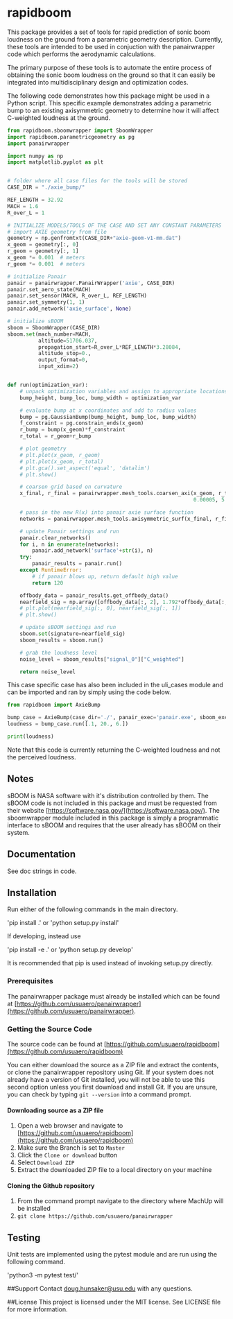 # rapidboom

This package provides a set of tools for rapid prediction of sonic boom
loudness on the ground from a parametric geometry description. Currently,
these tools are intended to be used in conjuction with the panairwrapper code
which performs the aerodynamic calculations. 

The primary purpose of these tools is to automate the entire process of
obtaining the sonic boom loudness on the ground so that it can easily
be integrated into multidisciplinary design and optimization codes. 

The following code demonstrates how this package might be used in a 
Python script. This specific example demonstrates adding a parametric
bump to an existing axisymmetric geometry to determine how it will affect
C-weighted loudness at the ground.

```python
from rapidboom.sboomwrapper import SboomWrapper
import rapidboom.parametricgeometry as pg
import panairwrapper

import numpy as np
import matplotlib.pyplot as plt


# folder where all case files for the tools will be stored
CASE_DIR = "./axie_bump/"

REF_LENGTH = 32.92
MACH = 1.6
R_over_L = 1

# INITIALIZE MODELS/TOOLS OF THE CASE AND SET ANY CONSTANT PARAMETERS
# import AXIE geometry from file
geometry = np.genfromtxt(CASE_DIR+"axie-geom-v1-mm.dat")
x_geom = geometry[:, 0]
r_geom = geometry[:, 1]
x_geom *= 0.001  # meters
r_geom *= 0.001  # meters

# initialize Panair
panair = panairwrapper.PanairWrapper('axie', CASE_DIR)
panair.set_aero_state(MACH)
panair.set_sensor(MACH, R_over_L, REF_LENGTH)
panair.set_symmetry(1, 1)
panair.add_network('axie_surface', None)

# initialize sBOOM
sboom = SboomWrapper(CASE_DIR)
sboom.set(mach_number=MACH,
          altitude=51706.037,
          propagation_start=R_over_L*REF_LENGTH*3.28084,
          altitude_stop=0.,
          output_format=0,
          input_xdim=2)


def run(optimization_var):
    # unpack optimization variables and assign to appropriate locations
    bump_height, bump_loc, bump_width = optimization_var

    # evaluate bump at x coordinates and add to radius values
    bump = pg.GaussianBump(bump_height, bump_loc, bump_width)
    f_constraint = pg.constrain_ends(x_geom)
    r_bump = bump(x_geom)*f_constraint
    r_total = r_geom+r_bump

    # plot geometry
    # plt.plot(x_geom, r_geom)
    # plt.plot(x_geom, r_total)
    # plt.gca().set_aspect('equal', 'datalim')
    # plt.show()

    # coarsen grid based on curvature
    x_final, r_final = panairwrapper.mesh_tools.coarsen_axi(x_geom, r_total,
                                                            0.00005, 5.)

    # pass in the new R(x) into panair axie surface function
    networks = panairwrapper.mesh_tools.axisymmetric_surf(x_final, r_final, 10)

    # update Panair settings and run
    panair.clear_networks()
    for i, n in enumerate(networks):
        panair.add_network('surface'+str(i), n)
    try:
        panair_results = panair.run()
    except RuntimeError:
        # if panair blows up, return default high value
        return 120

    offbody_data = panair_results.get_offbody_data()
    nearfield_sig = np.array([offbody_data[:, 2], 1.792*offbody_data[:, -2]]).T
    # plt.plot(nearfield_sig[:, 0], nearfield_sig[:, 1])
    # plt.show()

    # update sBOOM settings and run
    sboom.set(signature=nearfield_sig)
    sboom_results = sboom.run()

    # grab the loudness level
    noise_level = sboom_results["signal_0"]["C_weighted"]

    return noise_level
```

This case specific case has also been included in the uli_cases module and can
be imported and ran by simply using the code below.

```python
from rapidboom import AxieBump

bump_case = AxieBump(case_dir='./', panair_exec='panair.exe', sboom_exec='sboom.dat.allow')
loudness = bump_case.run([.1, 20., 6.])

print(loudness)
```

Note that this code is currently returning the C-weighted loudness and not the perceived 
loudness.

## Notes

sBOOM is NASA software with it's distribution controlled by them. The sBOOM
code is not included in this package and must be requested from their website
[https://software.nasa.gov/](https://software.nasa.gov/). The sboomwrapper module
included in this package is simply a programmatic interface to sBOOM and requires
that the user already has sBOOM on their system.

## Documentation

See doc strings in code. 

## Installation

Run either of the following commands in the main directory.

'pip install .'
or
'python setup.py install'

If developing, instead use

'pip install -e .'
or
'python setup.py develop'

It is recommended that pip is used instead of invoking setup.py directly.

### Prerequisites

The panairwrapper package must already be installed which can be found at
[https://github.com/usuaero/panairwrapper](https://github.com/usuaero/panairwrapper).

### Getting the Source Code

The source code can be found at [https://github.com/usuaero/rapidboom](https://github.com/usuaero/rapidboom)

You can either download the source as a ZIP file and extract the contents, or 
clone the panairwrapper repository using Git. If your system does not already have a 
version of Git installed, you will not be able to use this second option unless 
you first download and install Git. If you are unsure, you can check by typing 
`git --version` into a command prompt.

#### Downloading source as a ZIP file

1. Open a web browser and navigate to [https://github.com/usuaero/rapidboom](https://github.com/usuaero/rapidboom)
2. Make sure the Branch is set to `Master`
3. Click the `Clone or download` button
4. Select `Download ZIP`
5. Extract the downloaded ZIP file to a local directory on your machine

#### Cloning the Github repository

1. From the command prompt navigate to the directory where MachUp will be installed
2. `git clone https://github.com/usuaero/panairwrapper`

## Testing
Unit tests are implemented using the pytest module and are run using the following command.

'python3 -m pytest test/'

##Support
Contact doug.hunsaker@usu.edu with any questions.

##License
This project is licensed under the MIT license. See LICENSE file for more information. 
